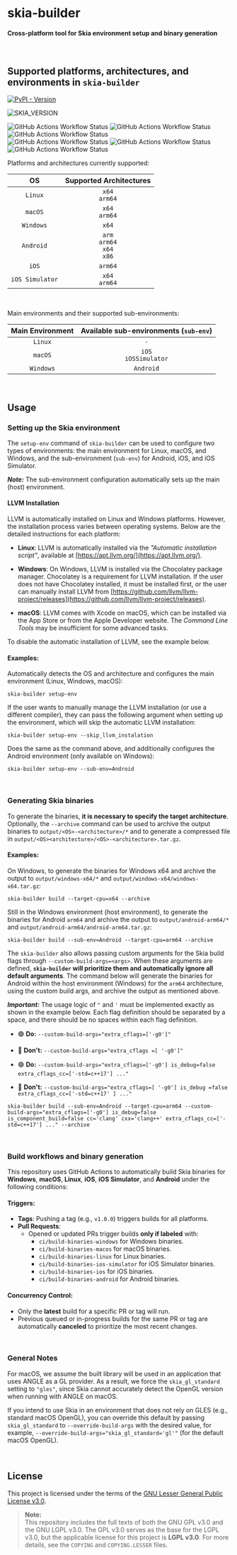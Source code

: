 # skia-builder
#### Cross-platform tool for Skia environment setup and binary generation

<br>

## Supported platforms, architectures, and environments in `skia-builder`

[![PyPI - Version](https://img.shields.io/pypi/v/skia-builder?style=flat-square&color=blue)](https://pypi.org/project/skia-builder/)

![SKIA_VERSION](https://img.shields.io/badge/Skia_version-m136-blue?style=flat-square)

![GitHub Actions Workflow Status](https://img.shields.io/github/actions/workflow/status/DexerBR/skia-builder/build_skia_linux.yml?event=push&style=flat-square&label=Linux%20build)
![GitHub Actions Workflow Status](https://img.shields.io/github/actions/workflow/status/DexerBR/skia-builder/build_skia_macos.yml?event=push&style=flat-square&label=macOS%20build)
![GitHub Actions Workflow Status](https://img.shields.io/github/actions/workflow/status/DexerBR/skia-builder/build_skia_windows.yml?event=push&style=flat-square&label=Windows%20build)
<br>
![GitHub Actions Workflow Status](https://img.shields.io/github/actions/workflow/status/DexerBR/skia-builder/build_skia_android.yml?event=push&style=flat-square&label=Android%20build)
![GitHub Actions Workflow Status](https://img.shields.io/github/actions/workflow/status/DexerBR/skia-builder/build_skia_ios.yml?event=push&style=flat-square&label=iOS%20build)
![GitHub Actions Workflow Status](https://img.shields.io/github/actions/workflow/status/DexerBR/skia-builder/build_skia_iossimulator.yml?event=push&style=flat-square&label=iOS%20Simulator%20build)

Platforms and architectures currently supported:


| OS | Supported Architectures |
| :-:        | :-:            |
| `Linux`  | `x64`<br>`arm64`        |
| `macOS`  | `x64`<br>`arm64`        |
| `Windows`  | `x64`        |
| `Android`  | `arm`<br>`arm64`<br>`x64`<br>`x86`        |
| `iOS`  | `arm64`        |
| `iOS Simulator`  | `x64`<br>`arm64`        |

<br>

Main environments and their supported sub-environments:

| Main Environment | Available sub-environments (`sub-env`) |
| :-:        | :-:            |
| `Linux`    | `-`        |
| `macOS`  | `iOS`<br>`iOSSimulator`        |
| `Windows`  | `Android`        |


<br>

## Usage
### Setting up the Skia environment


The `setup-env` command of `skia-builder` can be used to configure two types of environments: the main environment for Linux, macOS, and Windows, and the sub-environment (`sub-env`) for Android, iOS, and iOS Simulator.

***Note:*** The sub-environment configuration automatically sets up the main (host) environment.

#### LLVM Installation

LLVM is automatically installed on Linux and Windows platforms. However, the installation process varies between operating systems. Below are the detailed instructions for each platform:

- **Linux**: LLVM is automatically installed via the *"Automatic installation script"*, available at [https://apt.llvm.org/](https://apt.llvm.org/).

- **Windows**: On Windows, LLVM is installed via the Chocolatey package manager. Chocolatey is a requirement for LLVM installation. If the user does not have Chocolatey installed, it must be installed first, or the user can manually install LLVM from [https://github.com/llvm/llvm-project/releases](https://github.com/llvm/llvm-project/releases).

- **macOS**: LLVM comes with Xcode on macOS, which can be installed via the App Store or from the Apple Developer website. The *Command Line Tools* may be insufficient for some advanced tasks.

To disable the automatic installation of LLVM, see the example below.

#### Examples:

Automatically detects the OS and architecture and configures the main environment (Linux, Windows, macOS):

```
skia-builder setup-env
```

If the user wants to manually manage the LLVM installation (or use a different compiler), they can pass the following argument when setting up the environment, which will skip the automatic LLVM installation:

```
skia-builder setup-env --skip_llvm_instalation
```

Does the same as the command above, and additionally configures the Android environment (only available on Windows):

```
skia-builder setup-env --sub-env=Android
```


<br>

### Generating Skia binaries

To generate the binaries, **it is necessary to specify the target architecture**. Optionally, the `--archive` command can be used to archive the output binaries to `output/<OS>-<architecture>/*` and to generate a compressed file in `output/<OS><architecture>/<OS>-<architecture>.tar.gz`.

#### Examples:

On Windows, to generate the binaries for Windows x64 and archive the output to `output/windows-x64/*` and `output/windows-x64/windows-x64.tar.gz`:
```
skia-builder build --target-cpu=x64 --archive
```

Still in the Windows environment (host environment), to generate the binaries for Android `arm64` and archive the output to `output/android-arm64/*` and `output/android-arm64/android-arm64.tar.gz`:

```
skia-builder build --sub-env=Android --target-cpu=arm64 --archive
```

The `skia-builder` also allows passing custom arguments for the Skia build flags through `--custom-build-args=<args>`. When these arguments are defined, **`skia-builder` will prioritize them and automatically ignore all default arguments**. The command below will generate the binaries for Android within the host environment (Windows) for the `arm64` architecture, using the custom build args, and archive the output as mentioned above.


***Important:*** The usage logic of `"` and `'` must be implemented exactly as shown in the example below. Each flag definition should be separated by a space, and there should be no spaces within each flag definition.


- 🟢 **Do:** `--custom-build-args="extra_cflags=['-g0']"`

- 🔴 **Don't:** `--custom-build-args="extra_cflags =[ '-g0']"`

- 🟢 **Do:** `--custom-build-args="extra_cflags=['-g0'] is_debug=false extra_cflags_cc=['-std=c++17'] ..."`

- 🔴 **Don't:** `--custom-build-args="extra_cflags=[ '-g0'] is_debug =false  extra_cflags_cc=['-std=c++17' ] ..."`

```
skia-builder build --sub-env=Android --target-cpu=arm64 --custom-build-args="extra_cflags=['-g0'] is_debug=false is_component_build=false cc='clang' cxx='clang++' extra_cflags_cc=['-std=c++17'] ..." --archive
```

<br>

### Build workflows and binary generation

This repository uses GitHub Actions to automatically build Skia binaries for **Windows**, **macOS**, **Linux**, **iOS**, **iOS Simulator**, and **Android** under the following conditions:  

#### Triggers:  
- **Tags**: Pushing a tag (e.g., `v1.0.0`) triggers builds for all platforms.  
- **Pull Requests**:  
  - Opened or updated PRs trigger builds **only if labeled** with:  
    - `ci/build-binaries-windows` for Windows binaries.  
    - `ci/build-binaries-macos` for macOS binaries.  
    - `ci/build-binaries-linux` for Linux binaries.  
    - `ci/build-binaries-ios-simulator` for iOS Simulator binaries.  
    - `ci/build-binaries-ios` for iOS binaries.  
    - `ci/build-binaries-android` for Android binaries.  

#### Concurrency Control:  
- Only the **latest** build for a specific PR or tag will run.  
- Previous queued or in-progress builds for the same PR or tag are automatically **canceled** to prioritize the most recent changes.  

<br>

### General Notes
For macOS, we assume the built library will be used in an application that uses ANGLE as a GL provider. As a result, we force the `skia_gl_standard` setting to `"gles"`, since Skia cannot accurately detect the OpenGL version when running with ANGLE on macOS.

If you intend to use Skia in an environment that does not rely on GLES (e.g., standard macOS OpenGL), you can override this default by passing
`skia_gl_standard` to `--override-build-args` with the desired value, for example, `--override-build-args="skia_gl_standard='gl'"` (for the default macOS OpenGL).

<br>

## License

This project is licensed under the terms of the [GNU Lesser General Public License v3.0](https://www.gnu.org/licenses/lgpl-3.0.html).

> **Note:**  
> This repository includes the full texts of both the GNU GPL v3.0 and the GNU LGPL v3.0. The GPL v3.0 serves as the base for the LGPL v3.0, but the applicable license for this project is **LGPL v3.0**. For more details, see the `COPYING` and `COPYING.LESSER` files.